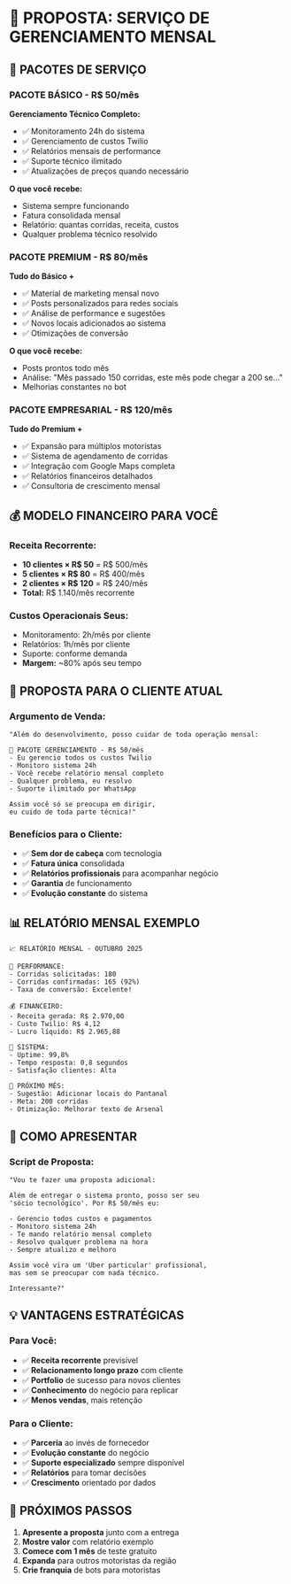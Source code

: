# 💼 PROPOSTA: SERVIÇO DE GERENCIAMENTO MENSAL

## 🎯 PACOTES DE SERVIÇO

### **PACOTE BÁSICO - R$ 50/mês**
**Gerenciamento Técnico Completo:**
- ✅ Monitoramento 24h do sistema
- ✅ Gerenciamento de custos Twilio
- ✅ Relatórios mensais de performance
- ✅ Suporte técnico ilimitado
- ✅ Atualizações de preços quando necessário

**O que você recebe:**
- Sistema sempre funcionando
- Fatura consolidada mensal
- Relatório: quantas corridas, receita, custos
- Qualquer problema técnico resolvido

### **PACOTE PREMIUM - R$ 80/mês**
**Tudo do Básico +**
- ✅ Material de marketing mensal novo
- ✅ Posts personalizados para redes sociais
- ✅ Análise de performance e sugestões
- ✅ Novos locais adicionados ao sistema
- ✅ Otimizações de conversão

**O que você recebe:**
- Posts prontos todo mês
- Análise: "Mês passado 150 corridas, este mês pode chegar a 200 se..."
- Melhorias constantes no bot

### **PACOTE EMPRESARIAL - R$ 120/mês**
**Tudo do Premium +**
- ✅ Expansão para múltiplos motoristas
- ✅ Sistema de agendamento de corridas
- ✅ Integração com Google Maps completa
- ✅ Relatórios financeiros detalhados
- ✅ Consultoria de crescimento mensal

## 💰 MODELO FINANCEIRO PARA VOCÊ

### **Receita Recorrente:**
- **10 clientes × R$ 50** = R$ 500/mês
- **5 clientes × R$ 80** = R$ 400/mês  
- **2 clientes × R$ 120** = R$ 240/mês
- **Total:** R$ 1.140/mês recorrente

### **Custos Operacionais Seus:**
- Monitoramento: 2h/mês por cliente
- Relatórios: 1h/mês por cliente
- Suporte: conforme demanda
- **Margem:** ~80% após seu tempo

## 🎯 PROPOSTA PARA O CLIENTE ATUAL

### **Argumento de Venda:**
```
"Além do desenvolvimento, posso cuidar de toda operação mensal:

🔧 PACOTE GERENCIAMENTO - R$ 50/mês
- Eu gerencio todos os custos Twilio
- Monitoro sistema 24h
- Você recebe relatório mensal completo
- Qualquer problema, eu resolvo
- Suporte ilimitado por WhatsApp

Assim você só se preocupa em dirigir,
eu cuido de toda parte técnica!"
```

### **Benefícios para o Cliente:**
- ✅ **Sem dor de cabeça** com tecnologia
- ✅ **Fatura única** consolidada
- ✅ **Relatórios profissionais** para acompanhar negócio
- ✅ **Garantia** de funcionamento
- ✅ **Evolução constante** do sistema

## 📊 RELATÓRIO MENSAL EXEMPLO

```
📈 RELATÓRIO MENSAL - OUTUBRO 2025

🚗 PERFORMANCE:
- Corridas solicitadas: 180
- Corridas confirmadas: 165 (92%)
- Taxa de conversão: Excelente!

💰 FINANCEIRO:
- Receita gerada: R$ 2.970,00
- Custo Twilio: R$ 4,12
- Lucro líquido: R$ 2.965,88

📱 SISTEMA:
- Uptime: 99,8%
- Tempo resposta: 0,8 segundos
- Satisfação clientes: Alta

🎯 PRÓXIMO MÊS:
- Sugestão: Adicionar locais do Pantanal
- Meta: 200 corridas
- Otimização: Melhorar texto de Arsenal
```

## 🚀 COMO APRESENTAR

### **Script de Proposta:**
```
"Vou te fazer uma proposta adicional:

Além de entregar o sistema pronto, posso ser seu 
'sócio tecnológico'. Por R$ 50/mês eu:

- Gerencio todos custos e pagamentos
- Monitoro sistema 24h 
- Te mando relatório mensal completo
- Resolvo qualquer problema na hora
- Sempre atualizo e melhoro

Assim você vira um 'Uber particular' profissional,
mas sem se preocupar com nada técnico.

Interessante?"
```

## 💡 VANTAGENS ESTRATÉGICAS

### **Para Você:**
- ✅ **Receita recorrente** previsível
- ✅ **Relacionamento longo prazo** com cliente
- ✅ **Portfolio** de sucesso para novos clientes
- ✅ **Conhecimento** do negócio para replicar
- ✅ **Menos vendas**, mais retenção

### **Para o Cliente:**
- ✅ **Parceria** ao invés de fornecedor
- ✅ **Evolução constante** do negócio
- ✅ **Suporte especializado** sempre disponível
- ✅ **Relatórios** para tomar decisões
- ✅ **Crescimento** orientado por dados

## 🎯 PRÓXIMOS PASSOS

1. **Apresente a proposta** junto com a entrega
2. **Mostre valor** com relatório exemplo
3. **Comece com 1 mês** de teste gratuito
4. **Expanda** para outros motoristas da região
5. **Crie franquia** de bots para motoristas